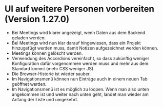 # UI auf weitere Personen vorbereiten (Version 1.27.0)

- Bei Meetings wird klarer angezeigt, wenn Daten aus dem Backend geladen werden.
- Bei Meetings wird nun klar darauf hingewiesen, dass ein Projekt hinzugefügt werden muss, damit Notizen aufgezeichnet werden können.
- Meetings können gelöscht werden.
- Verwendung des Accordions vereinfacht, so dass zukünftig weniger Konfiguration dafür vorgenommen werden muss und mehr aus dem Standard kommt (mehr CSS weniger JS).
- Die Browser-Historie ist wieder sauber.
- Im Navigationsmenü können nun Einträge auch in einem neuen Tab geöffnet werden.
- Im Navigationsmenü ist es möglich zu loopen. Wenn man also unten angekommen ist und weiter nach unten geht, landet man wieder am Anfang der Liste und umgekehrt.
